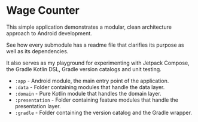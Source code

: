 # Wage Counter
This simple application demonstrates a modular, clean architecture approach to Android development.

See how every submodule has a readme file that clarifies its purpose as well as its dependencies.

It also serves as my playground for experimenting with Jetpack Compose, the Gradle Kotlin DSL, Gradle version catalogs and unit testing.

- `:app` - Android module, the main entry point of the application.
- `:data` - Folder containing modules that handle the data layer.
- `:domain` - Pure Kotlin module that handles the domain layer.
- `:presentation` - Folder containing feature modules that handle the presentation layer.
- `:gradle` - Folder containing the version catalog and the Gradle wrapper.
